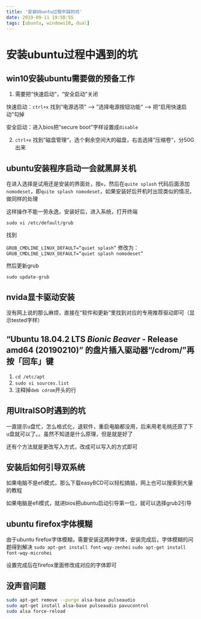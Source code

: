 ```yaml
---
title: '安装Ubuntu过程中踩的坑'
date: 2019-09-11 19:58:55
tags: [ubuntu, windows10, dual]
---
```


# 安装ubuntu过程中遇到的坑

## win10安装ubuntu需要做的预备工作

1. 需要把“快速启动”，“安全启动”关闭

快速启动：`ctrl+x` 找到“电源选项” --> ”选择电源按钮功能“ --> 把“启用快速启动”勾掉

安全启动：进入bios把“secure boot”字样设置成`disable`

2. `ctrl+x` 找到“磁盘管理“，选个剩余空间大的磁盘，右击选择”压缩卷“，分50G出来

<!-- more -->

## ubuntu安装程序启动一会就黑屏关机

在进入选择是试用还是安装的界面处，按`e`，然后在`quite splash` 代码后面添加`nomodeset`，即`quite splash nomodeset`，如果安装好后开机时出现类似的情况，做同样的处理

这样操作不能一劳永逸，安装好后，进入系统，打开终端

`sudo vi /etc/default/grub`

找到

`GRUB_CMDLINE_LINUX_DEFAULT=“quiet splash”`
修改为：
`GRUB_CMDLINE_LINUX_DEFAULT=“quiet splash nomodeset”`

然后更新grub

`sudo update-grub`



## nvida显卡驱动安装

没有网上说的那么麻烦，直接在“软件和更新”里找到对应的专用推荐驱动即可（显示tested字样）

## “Ubuntu 18.04.2 LTS _Bionic Beaver_ - Release amd64 (20190210)” 的盘片插入驱动器“/cdrom/”再按「回车」键

1. `cd /etc/apt`
2. `sudo vi sources.list`
3. 注释掉`deb cdrom`开头的行

## 用UltraISO时遇到的坑

一直提示u盘忙，怎么格式化，退软件，重启电脑都没用，后来用老毛桃还原了下u盘就可以了。。虽然不知道是什么原理，但是就是好了

还有个方法就是更改写入方式，改成可以写入的方式即可

## 安装后如何引导双系统

如果电脑不是efi模式，那么下载easyBCD可以轻松搞掂，网上也可以搜索到大量的教程

如果电脑是efi模式，就进bios把ubuntu启动引导第一位，就可以选择grub2引导

## ubuntu firefox字体模糊

由于ubuntu firefox字体模糊，需要安装这两种字体，安装完成后，字体模糊的问题得到解决 
`sudo apt-get install font-wqy-zenhei` 
`sudo apt-get install font-wqy-microhei`

设置完成后在firefox里面修改成对应的字体即可

## 没声音问题

```bash
sudo apt-get remove --purge alsa-base pulseaudio
sudo apt-get install alsa-base pulseaudio pavucontrol
sudo alsa force-reload
```

